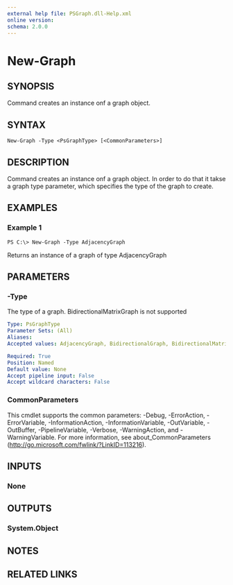 ```yaml
---
external help file: PSGraph.dll-Help.xml
online version: 
schema: 2.0.0
---
```


# New-Graph

## SYNOPSIS
Command creates an instance onf a graph object.

## SYNTAX

```
New-Graph -Type <PsGraphType> [<CommonParameters>]
```

## DESCRIPTION
Command creates an instance onf a graph object. In order to do that it takse a graph type parameter, which specifies the type of the graph to create.

## EXAMPLES

### Example 1
```
PS C:\> New-Graph -Type AdjacencyGraph
```

Returns an instance of a graph of type AdjacencyGraph

## PARAMETERS

### -Type
The type of a graph. BidirectionalMatrixGraph is not supported

```yaml
Type: PsGraphType
Parameter Sets: (All)
Aliases: 
Accepted values: AdjacencyGraph, BidirectionalGraph, BidirectionalMatrixGraph, UndirectedGraph

Required: True
Position: Named
Default value: None
Accept pipeline input: False
Accept wildcard characters: False
```

### CommonParameters
This cmdlet supports the common parameters: -Debug, -ErrorAction, -ErrorVariable, -InformationAction, -InformationVariable, -OutVariable, -OutBuffer, -PipelineVariable, -Verbose, -WarningAction, and -WarningVariable. For more information, see about_CommonParameters (http://go.microsoft.com/fwlink/?LinkID=113216).

## INPUTS

### None

## OUTPUTS

### System.Object

## NOTES

## RELATED LINKS


